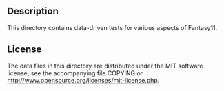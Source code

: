 Description
------------

This directory contains data-driven tests for various aspects of Fantasy11.

License
--------

The data files in this directory are distributed under the MIT software
license, see the accompanying file COPYING or
http://www.opensource.org/licenses/mit-license.php.

